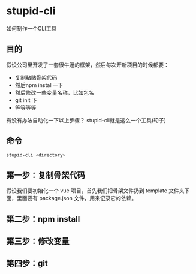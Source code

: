 # stupid-cli
如何制作一个CLI工具

## 目的
假设公司里开发了一套很牛逼的框架，然后每次开新项目的时候都要：
- 复制粘贴骨架代码
- 然后npm install一下
- 然后修改一些变量名称，比如包名
- git init 下
- 等等等等

有没有办法自动化一下以上步骤？
stupid-cli就是这么一个工具(轮子)

## 命令
```bash
stupid-cli <directory>
```

## 第一步：复制骨架代码
假设我们要初始化一个 vue 项目，首先我们把骨架文件扔到 template 文件夹下面，里面要有 package.json 文件，用来记录它的依赖。

## 第二步：npm install


## 第三步：修改变量


## 第四步：git

